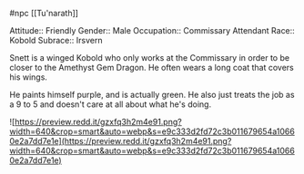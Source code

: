 #npc [[Tu'narath]]

Attitude:: Friendly
Gender:: Male
Occupation:: Commissary Attendant
Race:: Kobold
Subrace:: Irsvern

Snett is a winged Kobold who only works at the Commissary in order to be closer to the Amethyst Gem Dragon. He often wears a long coat that covers his wings.

He paints himself purple, and is actually green. He also just treats the job as a 9 to 5 and doesn't care at all about what he's doing.

![https://preview.redd.it/gzxfq3h2m4e91.png?width=640&crop=smart&auto=webp&s=e9c333d2fd72c3b011679654a10660e2a7dd7e1e](https://preview.redd.it/gzxfq3h2m4e91.png?width=640&crop=smart&auto=webp&s=e9c333d2fd72c3b011679654a10660e2a7dd7e1e)